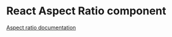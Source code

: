 <!-- @license CC0-1.0 -->

# React Aspect Ratio component

[Aspect ratio documentation](../../../css/src/components/aspect-ratio/README.md)
